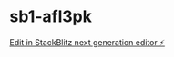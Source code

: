 # sb1-afl3pk

[Edit in StackBlitz next generation editor ⚡️](https://stackblitz.com/~/github.com/wolixoriginal/sb1-afl3pk)